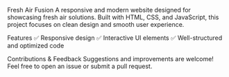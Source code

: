 Fresh Air Fusion
A responsive and modern website designed for showcasing fresh air solutions. Built with HTML, CSS, and JavaScript, this project focuses on clean design and smooth user experience.

Features
✅ Responsive design
✅ Interactive UI elements
✅ Well-structured and optimized code

Contributions & Feedback
Suggestions and improvements are welcome! Feel free to open an issue or submit a pull request.
